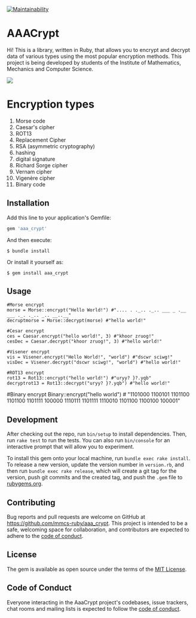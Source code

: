 [![Maintainability](https://api.codeclimate.com/v1/badges/57410da6163563cdd537/maintainability)](https://codeclimate.com/github/mmcs-ruby/aaa_crypt/maintainability)

# AAACrypt
Hi!  This is a library, written in Ruby, that allows you to encrypt and decrypt data of various types using the most popular encryption methods. This project is being developed by students of the Institute of Mathematics, Mechanics and Computer Science.

![](https://c.tenor.com/esCBwJ7Tq4UAAAAd/pc-hack.gif)

# Encryption types
1. Morse code
2. Caesar's cipher
3. ROT13
4. Replacement Cipher
5. RSA (asymmetric cryptography)
6. hashing
7. digital signature
8. Richard Sorge cipher
9. Vernam cipher
10. Vigenère cipher
11. Binary code

## Installation

Add this line to your application's Gemfile:

```ruby
gem 'aaa_crypt'
```

And then execute:

    $ bundle install

Or install it yourself as:

    $ gem install aaa_crypt

## Usage
```
#Morse encrypt
morse = Morse::encrypt("Hello World!") #".... . ._.. ._.. ___ _ .__ ___ ._. ._.. _.. __..__"
decruptmorse = Morse::decrypt(morse) #"hello world!"

#Cesar encrypt
ces = Caesar.encrypt("hello world!", 3) #"khoor zruog!"
cesDec = Caesar.decrypt("khoor zruog!", 3) #"hello world!"

#Visener encrypt
vis = Visener.encrypt("Hello World!", "world") #"dscwr sciwg!"
visDec = Visener.decrypt("dscwr sciwg!", "world") #"hello world!"

#ROT13 encrypt
rot13 = Rot13::encrypt("hello world!") #"uryy? }?.yqb"
decryptrot13 = Rot13::decrypt("uryy? }?.yqb") #"hello world!"
```

#Binary encrypt
Binary::encrypt("hello world") # "1101000 1100101 1101100 1101100 1101111 100000 1110111 1101111 1110010 1101100 1100100 100001"

## Development

After checking out the repo, run `bin/setup` to install dependencies. Then, run `rake test` to run the tests. You can also run `bin/console` for an interactive prompt that will allow you to experiment.

To install this gem onto your local machine, run `bundle exec rake install`. To release a new version, update the version number in `version.rb`, and then run `bundle exec rake release`, which will create a git tag for the version, push git commits and the created tag, and push the `.gem` file to [rubygems.org](https://rubygems.org).

## Contributing

Bug reports and pull requests are welcome on GitHub at https://github.com/mmcs-ruby/aaa_crypt. This project is intended to be a safe, welcoming space for collaboration, and contributors are expected to adhere to the [code of conduct](https://github.com/[USERNAME]/aaa_crypt/blob/master/CODE_OF_CONDUCT.md).

## License

The gem is available as open source under the terms of the [MIT License](https://opensource.org/licenses/MIT).

## Code of Conduct

Everyone interacting in the AaaCrypt project's codebases, issue trackers, chat rooms and mailing lists is expected to follow the [code of conduct](https://github.com/[USERNAME]/aaa_crypt/blob/master/CODE_OF_CONDUCT.md).

